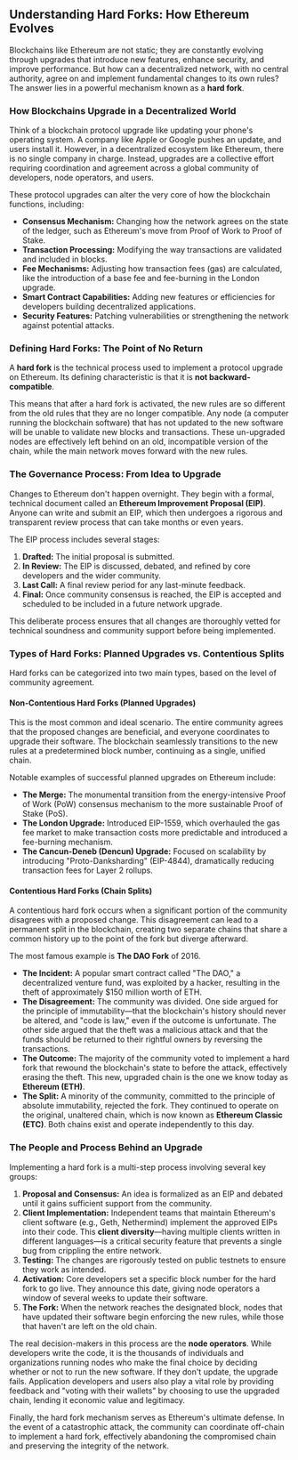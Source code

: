 ## Understanding Hard Forks: How Ethereum Evolves

Blockchains like Ethereum are not static; they are constantly evolving through upgrades that introduce new features, enhance security, and improve performance. But how can a decentralized network, with no central authority, agree on and implement fundamental changes to its own rules? The answer lies in a powerful mechanism known as a **hard fork**.

### How Blockchains Upgrade in a Decentralized World

Think of a blockchain protocol upgrade like updating your phone's operating system. A company like Apple or Google pushes an update, and users install it. However, in a decentralized ecosystem like Ethereum, there is no single company in charge. Instead, upgrades are a collective effort requiring coordination and agreement across a global community of developers, node operators, and users.

These protocol upgrades can alter the very core of how the blockchain functions, including:

*   **Consensus Mechanism:** Changing how the network agrees on the state of the ledger, such as Ethereum's move from Proof of Work to Proof of Stake.
*   **Transaction Processing:** Modifying the way transactions are validated and included in blocks.
*   **Fee Mechanisms:** Adjusting how transaction fees (gas) are calculated, like the introduction of a base fee and fee-burning in the London upgrade.
*   **Smart Contract Capabilities:** Adding new features or efficiencies for developers building decentralized applications.
*   **Security Features:** Patching vulnerabilities or strengthening the network against potential attacks.

### Defining Hard Forks: The Point of No Return

A **hard fork** is the technical process used to implement a protocol upgrade on Ethereum. Its defining characteristic is that it is **not backward-compatible**.

This means that after a hard fork is activated, the new rules are so different from the old rules that they are no longer compatible. Any node (a computer running the blockchain software) that has not updated to the new software will be unable to validate new blocks and transactions. These un-upgraded nodes are effectively left behind on an old, incompatible version of the chain, while the main network moves forward with the new rules.

### The Governance Process: From Idea to Upgrade

Changes to Ethereum don't happen overnight. They begin with a formal, technical document called an **Ethereum Improvement Proposal (EIP)**. Anyone can write and submit an EIP, which then undergoes a rigorous and transparent review process that can take months or even years.

The EIP process includes several stages:

1.  **Drafted:** The initial proposal is submitted.
2.  **In Review:** The EIP is discussed, debated, and refined by core developers and the wider community.
3.  **Last Call:** A final review period for any last-minute feedback.
4.  **Final:** Once community consensus is reached, the EIP is accepted and scheduled to be included in a future network upgrade.

This deliberate process ensures that all changes are thoroughly vetted for technical soundness and community support before being implemented.

### Types of Hard Forks: Planned Upgrades vs. Contentious Splits

Hard forks can be categorized into two main types, based on the level of community agreement.

#### Non-Contentious Hard Forks (Planned Upgrades)

This is the most common and ideal scenario. The entire community agrees that the proposed changes are beneficial, and everyone coordinates to upgrade their software. The blockchain seamlessly transitions to the new rules at a predetermined block number, continuing as a single, unified chain.

Notable examples of successful planned upgrades on Ethereum include:

*   **The Merge:** The monumental transition from the energy-intensive Proof of Work (PoW) consensus mechanism to the more sustainable Proof of Stake (PoS).
*   **The London Upgrade:** Introduced EIP-1559, which overhauled the gas fee market to make transaction costs more predictable and introduced a fee-burning mechanism.
*   **The Cancun-Deneb (Dencun) Upgrade:** Focused on scalability by introducing "Proto-Danksharding" (EIP-4844), dramatically reducing transaction fees for Layer 2 rollups.

#### Contentious Hard Forks (Chain Splits)

A contentious hard fork occurs when a significant portion of the community disagrees with a proposed change. This disagreement can lead to a permanent split in the blockchain, creating two separate chains that share a common history up to the point of the fork but diverge afterward.

The most famous example is **The DAO Fork** of 2016.

*   **The Incident:** A popular smart contract called "The DAO," a decentralized venture fund, was exploited by a hacker, resulting in the theft of approximately $150 million worth of ETH.
*   **The Disagreement:** The community was divided. One side argued for the principle of immutability—that the blockchain's history should never be altered, and "code is law," even if the outcome is unfortunate. The other side argued that the theft was a malicious attack and that the funds should be returned to their rightful owners by reversing the transactions.
*   **The Outcome:** The majority of the community voted to implement a hard fork that rewound the blockchain's state to before the attack, effectively erasing the theft. This new, upgraded chain is the one we know today as **Ethereum (ETH)**.
*   **The Split:** A minority of the community, committed to the principle of absolute immutability, rejected the fork. They continued to operate on the original, unaltered chain, which is now known as **Ethereum Classic (ETC)**. Both chains exist and operate independently to this day.

### The People and Process Behind an Upgrade

Implementing a hard fork is a multi-step process involving several key groups:

1.  **Proposal and Consensus:** An idea is formalized as an EIP and debated until it gains sufficient support from the community.
2.  **Client Implementation:** Independent teams that maintain Ethereum's client software (e.g., Geth, Nethermind) implement the approved EIPs into their code. This **client diversity**—having multiple clients written in different languages—is a critical security feature that prevents a single bug from crippling the entire network.
3.  **Testing:** The changes are rigorously tested on public testnets to ensure they work as intended.
4.  **Activation:** Core developers set a specific block number for the hard fork to go live. They announce this date, giving node operators a window of several weeks to update their software.
5.  **The Fork:** When the network reaches the designated block, nodes that have updated their software begin enforcing the new rules, while those that haven't are left on the old chain.

The real decision-makers in this process are the **node operators**. While developers write the code, it is the thousands of individuals and organizations running nodes who make the final choice by deciding whether or not to run the new software. If they don't update, the upgrade fails. Application developers and users also play a vital role by providing feedback and "voting with their wallets" by choosing to use the upgraded chain, lending it economic value and legitimacy.

Finally, the hard fork mechanism serves as Ethereum's ultimate defense. In the event of a catastrophic attack, the community can coordinate off-chain to implement a hard fork, effectively abandoning the compromised chain and preserving the integrity of the network.